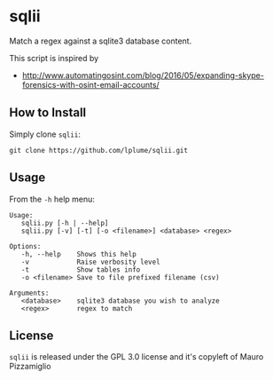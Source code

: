 # sqlii 

Match a regex against a sqlite3 database content.

This script is inspired by
* http://www.automatingosint.com/blog/2016/05/expanding-skype-forensics-with-osint-email-accounts/

## How to Install

Simply clone `sqlii`:

    git clone https://github.com/lplume/sqlii.git

## Usage

From the `-h` help menu:

	Usage:
	   sqlii.py [-h | --help]
	   sqlii.py [-v] [-t] [-o <filename>] <database> <regex>

	Options:
	   -h, --help    Shows this help
	   -v            Raise verbosity level
	   -t            Show tables info
	   -o <filename> Save to file prefixed filename (csv)

	Arguments:
	   <database>    sqlite3 database you wish to analyze
	   <regex>       regex to match

## License

`sqlii` is released under the GPL 3.0 license and it's copyleft of Mauro Pizzamiglio